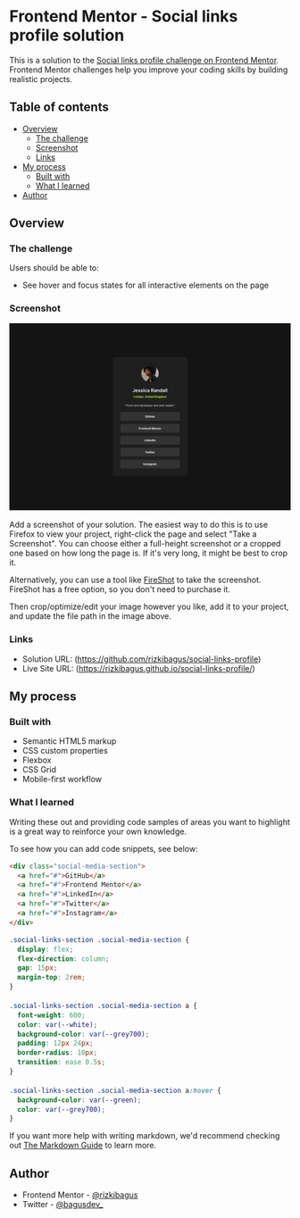 # Frontend Mentor - Social links profile solution

This is a solution to the [Social links profile challenge on Frontend Mentor](https://www.frontendmentor.io/challenges/social-links-profile-UG32l9m6dQ). Frontend Mentor challenges help you improve your coding skills by building realistic projects.

## Table of contents

- [Overview](#overview)
  - [The challenge](#the-challenge)
  - [Screenshot](#screenshot)
  - [Links](#links)
- [My process](#my-process)
  - [Built with](#built-with)
  - [What I learned](#what-i-learned)
- [Author](#author)

## Overview

### The challenge

Users should be able to:

- See hover and focus states for all interactive elements on the page

### Screenshot

![](./design/destkop-design.jpg)

Add a screenshot of your solution. The easiest way to do this is to use Firefox to view your project, right-click the page and select "Take a Screenshot". You can choose either a full-height screenshot or a cropped one based on how long the page is. If it's very long, it might be best to crop it.

Alternatively, you can use a tool like [FireShot](https://getfireshot.com/) to take the screenshot. FireShot has a free option, so you don't need to purchase it.

Then crop/optimize/edit your image however you like, add it to your project, and update the file path in the image above.

### Links

- Solution URL: (https://github.com/rizkibagus/social-links-profile)
- Live Site URL: (https://rizkibagus.github.io/social-links-profile/)

## My process

### Built with

- Semantic HTML5 markup
- CSS custom properties
- Flexbox
- CSS Grid
- Mobile-first workflow

### What I learned

Writing these out and providing code samples of areas you want to highlight is a great way to reinforce your own knowledge.

To see how you can add code snippets, see below:

```html
<div class="social-media-section">
  <a href="#">GitHub</a>
  <a href="#">Frontend Mentor</a>
  <a href="#">LinkedIn</a>
  <a href="#">Twitter</a>
  <a href="#">Instagram</a>
</div>
```

```css
.social-links-section .social-media-section {
  display: flex;
  flex-direction: column;
  gap: 15px;
  margin-top: 2rem;
}

.social-links-section .social-media-section a {
  font-weight: 600;
  color: var(--white);
  background-color: var(--grey700);
  padding: 12px 24px;
  border-radius: 10px;
  transition: ease 0.5s;
}

.social-links-section .social-media-section a:hover {
  background-color: var(--green);
  color: var(--grey700);
}
```

If you want more help with writing markdown, we'd recommend checking out [The Markdown Guide](https://www.markdownguide.org/) to learn more.

## Author

- Frontend Mentor - [@rizkibagus](https://www.frontendmentor.io/profile/rizkibagus)
- Twitter - [@bagusdev\_](https://www.twitter.com/bagusdev_)
